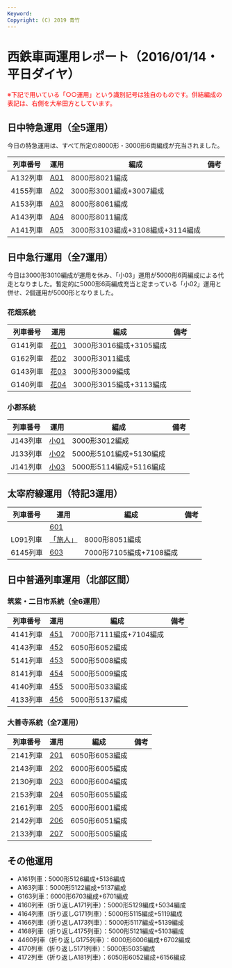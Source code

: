 ```yaml
---
Keyword: 
Copyright: (C) 2019 青竹
---
```


# 西鉄車両運用レポート（2016/01/14・平日ダイヤ）

<span style="color:#FF0000;">※下記で用いている「○○運用」という識別記号は独自のものです。併結編成の表記は、右側を大牟田方としています。</span>

## 日中特急運用（全5運用）

今日の特急運用は、すべて所定の8000形・3000形6両編成が充当されました。

| 列車番号 | 運用 | 編成 | 備考 |
| --- | --- | --- | --- |
| A132列車 | [A01](https://aotake91.net/railway/nishitetsu/dia/20150404/unyoulist-weekday.htm#WA01) | 8000形8021編成 |  |
| 4155列車 | [A02](https://aotake91.net/railway/nishitetsu/dia/20150404/unyoulist-weekday.htm#WA02) | 3000形3001編成+3007編成 |  |
| A153列車 | [A03](https://aotake91.net/railway/nishitetsu/dia/20150404/unyoulist-weekday.htm#WA03) | 8000形8061編成 |  |
| A143列車 | [A04](https://aotake91.net/railway/nishitetsu/dia/20150404/unyoulist-weekday.htm#WA04) | 8000形8011編成 |  |
| A141列車 | [A05](https://aotake91.net/railway/nishitetsu/dia/20150404/unyoulist-weekday.htm#WA05) | 3000形3103編成+3108編成+3114編成 |  |

## 日中急行運用（全7運用）

今日は3000形3010編成が運用を休み、「小03」運用が5000形6両編成による代走となりました。暫定的に5000形6両編成充当と定まっている「小02」運用と併せ、2個運用が5000形となりました。

### 花畑系統

| 列車番号 | 運用 | 編成 | 備考 |
| --- | --- | --- | --- |
| G141列車 | [花01](https://aotake91.net/railway/nishitetsu/dia/20150404/unyoulist-weekday.htm#WG01) | 3000形3016編成+3105編成 |  |
| G162列車 | [花02](https://aotake91.net/railway/nishitetsu/dia/20150404/unyoulist-weekday.htm#WG02) | 3000形3011編成 |  |
| G143列車 | [花03](https://aotake91.net/railway/nishitetsu/dia/20150404/unyoulist-weekday.htm#WG03) | 3000形3009編成 |  |
| G140列車 | [花04](https://aotake91.net/railway/nishitetsu/dia/20150404/unyoulist-weekday.htm#WG04) | 3000形3015編成+3113編成 |  |

### 小郡系統

| 列車番号 | 運用 | 編成 | 備考 |
| --- | --- | --- | --- |
| J143列車 | [小01](https://aotake91.net/railway/nishitetsu/dia/20150404/unyoulist-weekday.htm#WJ01) | 3000形3012編成 |  |
| J133列車 | [小02](https://aotake91.net/railway/nishitetsu/dia/20150404/unyoulist-weekday.htm#WJ02) | 5000形5101編成+5130編成 |  |
| J141列車 | [小03](https://aotake91.net/railway/nishitetsu/dia/20150404/unyoulist-weekday.htm#WJ03) | 5000形5114編成+5116編成 |  |

## 太宰府線運用（特記3運用）

| 列車番号 | 運用 | 編成 | 備考 |
| --- | --- | --- | --- |
|  | [601](https://aotake91.net/railway/nishitetsu/dia/20150404/unyoulist-weekday.htm#W601) |  |  |
| L091列車 | [「旅人」](https://aotake91.net/railway/nishitetsu/dia/20150404/unyoulist-weekday.htm#W602) | 8000形8051編成 |  |
| 6145列車 | [603](https://aotake91.net/railway/nishitetsu/dia/20150404/unyoulist-weekday.htm#W603) | 7000形7105編成+7108編成 |  |

## 日中普通列車運用（北部区間）

### 筑紫・二日市系統（全6運用）

| 列車番号 | 運用 | 編成 | 備考 |
| --- | --- | --- | --- |
| 4141列車 | [451](https://aotake91.net/railway/nishitetsu/dia/20150404/unyoulist-weekday.htm#W451) | 7000形7111編成+7104編成 |  |
| 4143列車 | [452](https://aotake91.net/railway/nishitetsu/dia/20150404/unyoulist-weekday.htm#W452) | 6050形6052編成 |  |
| 5141列車 | [453](https://aotake91.net/railway/nishitetsu/dia/20150404/unyoulist-weekday.htm#W453) | 5000形5008編成 |  |
| 8141列車 | [454](https://aotake91.net/railway/nishitetsu/dia/20150404/unyoulist-weekday.htm#W454) | 5000形5009編成 |  |
| 4140列車 | [455](https://aotake91.net/railway/nishitetsu/dia/20150404/unyoulist-weekday.htm#W455) | 5000形5033編成 |  |
| 4133列車 | [456](https://aotake91.net/railway/nishitetsu/dia/20150404/unyoulist-weekday.htm#W456) | 5000形5137編成 |  |

### 大善寺系統（全7運用）

| 列車番号 | 運用 | 編成 | 備考 |
| --- | --- | --- | --- |
| 2141列車 | [201](https://aotake91.net/railway/nishitetsu/dia/20150404/unyoulist-weekday.htm#W201) | 6050形6053編成 |  |
| 2143列車 | [202](https://aotake91.net/railway/nishitetsu/dia/20150404/unyoulist-weekday.htm#W202) | 6000形6005編成 |  |
| 2130列車 | [203](https://aotake91.net/railway/nishitetsu/dia/20150404/unyoulist-weekday.htm#W203) | 6000形6004編成 |  |
| 2153列車 | [204](https://aotake91.net/railway/nishitetsu/dia/20150404/unyoulist-weekday.htm#W204) | 6050形6055編成 |  |
| 2161列車 | [205](https://aotake91.net/railway/nishitetsu/dia/20150404/unyoulist-weekday.htm#W205) | 6000形6001編成 |  |
| 2142列車 | [206](https://aotake91.net/railway/nishitetsu/dia/20150404/unyoulist-weekday.htm#W206) | 6050形6051編成 |  |
| 2133列車 | [207](https://aotake91.net/railway/nishitetsu/dia/20150404/unyoulist-weekday.htm#W207) | 5000形5005編成 |  |

## その他運用

* A161列車：5000形5126編成+5136編成
* A163列車：5000形5122編成+5137編成
* G163列車：6000形6703編成+6701編成
* 4160列車（折り返しA171列車）：5000形5129編成+5034編成
* 4164列車（折り返しG171列車）：5000形5115編成+5119編成
* 4166列車（折り返しA173列車）：5000形5117編成+5139編成
* 4168列車（折り返し4175列車）：5000形5121編成+5103編成
* 4460列車（折り返しG175列車）：6000形6006編成+6702編成
* 4170列車（折り返し5171列車）：5000形5035編成
* 4172列車（折り返しA181列車）：6050形6052編成+6156編成

